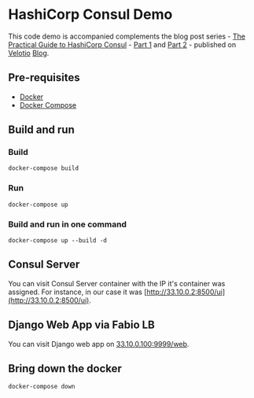 # HashiCorp Consul Demo

This code demo is accompanied complements the blog post series - [The Practical Guide to HashiCorp Consul](https://velotio.com/blog?author=5c8625c1a4222f448ac70063) - [Part 1](https://velotio.com/blog/2019/3/11/hashicorp-consul-guide-1) and [Part 2](https://velotio.com/blog/2019/4/5/hashicorp-consul-guide-2) - published on [Velotio](https://www.velotio.com) [Blog](https://www.velotio.com/blog).

## Pre-requisites

- [Docker](https://docs.docker.com/install/#server)
- [Docker Compose](https://docs.docker.com/compose/install/)

## Build and run

### Build

```
docker-compose build
```

### Run

```
docker-compose up
```

### Build and run in one command

```
docker-compose up --build -d
```

## Consul Server

You can visit Consul Server container with the IP it's container was assigned. For instance, in our case it was [http://33.10.0.2:8500/ui](http://33.10.0.2:8500/ui).

## Django Web App via Fabio LB

You can visit Django web app on [33.10.0.100:9999/web](http://33.10.0.100:9999/web).

## Bring down the docker

```
docker-compose down
```
